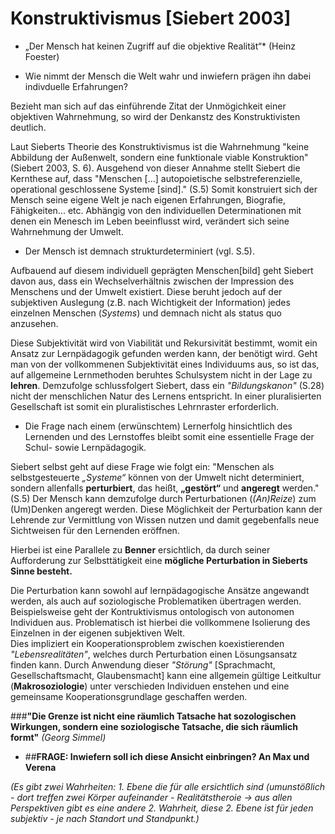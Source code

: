 # Konstruktivismus [Siebert 2003]
* „Der Mensch hat keinen Zugriff auf
die objektive Realität“* (Heinz Foester)

- Wie nimmt der Mensch die Welt wahr und inwiefern prägen ihn dabei indivduelle Erfahrungen?

Bezieht man sich auf das einführende Zitat der Unmögichkeit einer objektiven Wahrnehmung, so wird der Denkanstz des Konstruktivisten deutlich.

Laut Sieberts Theorie des Konstruktivismus ist die Wahrnehmung "keine Abbildung der Außenwelt, sondern eine funktionale viable Konstruktion" (Siebert 2003, S. 6).
Ausgehend von dieser Annahme stellt Siebert die Kernthese auf, dass "Menschen [...] autopoietische
selbstreferenzielle, operational geschlossene Systeme [sind]." (S.5)
Somit konstruiert sich der Mensch seine eigene Welt je nach eigenen Erfahrungen, Biografie, Fähigkeiten... etc.
Abhängig von den individuellen Determinationen mit denen ein Menesch im Leben beeinflusst wird, verändert sich seine Wahrnehmung der Umwelt.
- Der Mensch ist demnach strukturdeterminiert (vgl. S.5).


Aufbauend auf diesem individuell geprägten Menschen[bild] geht Siebert davon aus, dass ein Wechselverhältnis zwischen der Impression des Menschens und der Umwelt existiert.
Diese beruht jedoch auf der subjektiven Auslegung (z.B. nach Wichtigkeit der Information) jedes einzelnen Menschen (*Systems*) und demnach nicht als status quo anzusehen.

Diese Subjektivität wird von Viabilität und Rekursivität bestimmt, womit ein Ansatz zur Lernpädagogik gefunden werden kann, der benötigt wird.
Geht man von der vollkommenen Subjektivität eines Individuums aus, so ist das, auf allgemeine Lernmethoden beruhtes Schulsystem nicht in der Lage zu **lehren**.
Demzufolge schlussfolgert Siebert, dass ein *"Bildungskanon"* (S.28) nicht der menschlichen Natur des Lernens entspricht.
In einer pluralisierten Gesellschaft ist somit ein pluralistisches Lehrnraster erforderlich.
- Die Frage nach einem (erwünschtem) Lernerfolg hinsichtlich des Lernenden und des Lernstoffes bleibt somit eine essentielle Frage der Schul- sowie Lernpädagogik.

Siebert selbst geht auf diese Frage wie folgt ein:
"Menschen als selbstgesteuerte *„Systeme“* können von der Umwelt nicht determiniert, sondern allenfalls **perturbiert**, das heißt, **„gestört“** und **angeregt** werden." (S.5)
Der Mensch kann demzufolge durch Perturbationen (*(An)Reize*) zum (Um)Denken angeregt werden.
Diese Möglichkeit der Perturbation kann der Lehrende zur Vermittlung von Wissen nutzen und damit gegebenfalls neue Sichtweisen für den Lernenden eröffnen.

Hierbei ist eine Parallele zu **Benner** ersichtlich, da  durch seiner Aufforderung zur Selbsttätigkeit eine **mögliche Perturbation in Sieberts Sinne besteht.**

Die Perturbation kann sowohl auf lernpädagogische Ansätze angewandt werden, als auch auf soziologische Problematiken übertragen werden.
Beispielsweise geht der Kontruktivismus ontologisch von autonomen Individuen aus.
Problematisch ist hierbei die vollkommene Isolierung des Einzelnen in der eigenen subjektiven Welt.  
Dies impliziert ein Kooperationsproblem zwischen koexistierenden *"Lebensrealitäten"*, welches durch Perturbation einen Lösungsansatz finden kann.
Durch Anwendung dieser *"Störung"* [Sprachmacht, Gesellschaftsmacht, Glaubensmacht] kann eine allgemein gültige Leitkultur (**Makrosoziologie**) unter verschieden Individuen enstehen und eine gemeinsame Kooperationsgrundlage geschaffen werden.


###**"Die Grenze ist nicht eine räumlich Tatsache hat sozologischen Wirkungen, sondern eine soziologische Tatsache, die sich räumlich formt"**
*(Georg Simmel)*





- ##**FRAGE: Inwiefern soll ich diese Ansicht einbringen? An Max und Verena**

*(Es gibt zwei Wahrheiten: 1. Ebene die für alle ersichtlich sind (umunstößlich - dort treffen zwei Körper aufeinander - Realitätstheroie -> aus allen Perspektiven gibt es eine andere 2. Wahrheit, diese 2. Ebene ist für jeden subjektiv - je nach Standort und Standpunkt.)*
